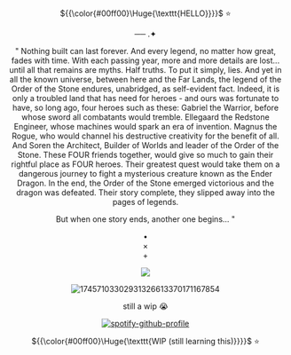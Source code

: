 <severely-new-to-this>
<p align="center"> ${{\color{#00ff00}\Huge{\texttt{HELLO}}}}$ ⭐</p>

<div align="center">

── .✦

 " Nothing built can last forever. And every legend, no matter how great, fades with time. With each passing year, more and more details are lost... until all that remains are myths. Half truths. To put it simply, lies. And yet in all the known universe, between here and the Far Lands, the legend of the Order of the Stone endures, unabridged, as self-evident fact. Indeed, it is only a troubled land that has need for heroes - and ours was fortunate to have, so long ago, four heroes such as these: Gabriel the Warrior, before whose sword all combatants would tremble. Ellegaard the Redstone Engineer, whose machines would spark an era of invention. Magnus the Rogue, who would channel his destructive creativity for the benefit of all. And Soren the Architect, Builder of Worlds and leader of the Order of the Stone. These FOUR friends together, would give so much to gain their rightful place as FOUR heroes. Their greatest quest would take them on a dangerous journey to fight a mysterious creature known as the Ender Dragon. In the end, the Order of the Stone emerged victorious and the dragon was defeated. Their story complete, they slipped away into the pages of legends.

 But when one story ends, another one begins... "

 
<div align="center">
•
<div align="center">
×
<div align="center">
+
  
  ![](https://komarev.com/ghpvc/?username=Soul-StarCollective&color=000000)
</div>

<div align="center">
 
![17457103302931326613370171167854](https://github.com/user-attachments/assets/159d207e-2979-48e1-86d6-21257c6a260e)

still a wip 😭
  

[^1]:[(https://open.spotify.com/user/31t6iahnmjtxuosnnwfe3dhwkcsa?si=4JTg4ga7QimpMi56UOJsiA)]

<div align="center">

[![spotify-github-profile](https://spotify-github-profile.kittinanx.com/api/view?uid=31t6iahnmjtxuosnnwfe3dhwkcsa&cover_image=true&theme=default&show_offline=false&background_color=121212&interchange=false&bar_color=00ffff)](https://github.com/kittinan/spotify-github-profile)

 <p align="center"> ${{\color{#00ff00}\Huge{\texttt{WIP (still learning this)}}}}$ ⭐</p>
